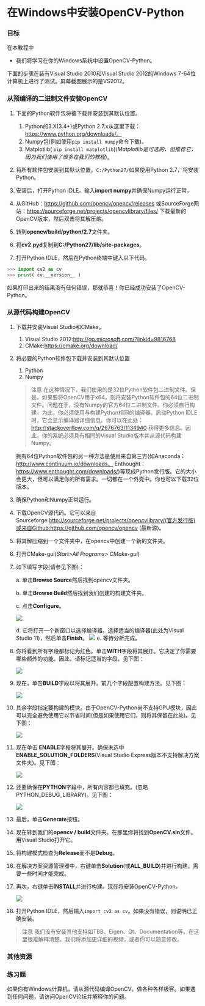 # 在Windows中安装OpenCV-Python

 
 
  

### 目标

在本教程中

- 我们将学习在你的Windows系统中设置OpenCV-Python。

下面的步骤在装有Visual Studio 2010和Visual Studio 2012的Windows 7-64位计算机上进行了测试。屏幕截图展示的是VS2012。

### 从预编译的二进制文件安装OpenCV

1. 下面的Python软件包将被下载并安装到其默认位置。

   1. Python的3.X(3.4+)或Python 2.7.x从这里下载：https://www.python.org/downloads/。
   2. Numpy包(例如使用`pip install numpy`命令下载)。
   3. Matplotlib( `pip install matplotlib`)(*Matplotlib是可选的，但推荐它，因为我们使用了很多在我们的教程*)。

2. 将所有软件包安装到其默认位置。`C:/Python27/`如果使用Python 2.7，将安装Python。

3. 安装后，打开Python IDLE。输入**import numpy**并确保Numpy运行正常。

4. 从GitHub：https://github.com/opencv/opencv/releases 或SourceForge网站：https://sourceforge.net/projects/opencvlibrary/files/ 下载最新的OpenCV版本，然后双击将其解压缩。

5. 转到**opencv/build/python/2.7**文件夹。

6. 将**cv2.pyd**复制到**C:/Python27/lib/site-packages**。

7. 打开Python IDLE，然后在Python终端中键入以下代码。

```python
>>> import cv2 as cv
>>> print( cv.__version__ )
```

如果打印出来的结果没有任何错误，那就恭喜！你已经成功安装了OpenCV-Python。

### 从源代码构建OpenCV

1. 下载并安装Visual Studio和CMake。

   1. Visual Studio 2012:http://go.microsoft.com/?linkid=9816768
   2. CMake:https://cmake.org/download/

2. 将必要的Python软件包下载并安装到其默认位置

   1. Python
   2. Numpy

   > 注意
     在这种情况下，我们使用的是32位Python软件包二进制文件。但是，如果要将OpenCV用于x64，则将安装Python软件包的64位二进制文件。问题在于，没有Numpy的官方64位二进制文件。你必须自行构建。为此，你必须使用与构建Python相同的编译器。启动Python IDLE时，它会显示编译器详细信息。你可以在此处：http://stackoverflow.com/q/2676763/1134940 获得更多信息。因此，你的系统必须具有相同的Visual Studio版本并从源代码构建Numpy。

     拥有64位Python软件包的另一种方法是使用来自第三方(如Anaconda：http://www.continuum.io/downloads、 Enthought：https://www.enthought.com/downloads/)等现成Python发行版。它的大小会更大，但可以满足你的所有需求。一切都在一个外壳中。你也可以下载32位版本。

3. 确保Python和Numpy正常运行。

4. 下载OpenCV源代码。它可以来自Sourceforge:http://sourceforge.net/projects/opencvlibrary/(官方发行版)或来自Github:https://github.com/opencv/opencv (最新源)。

5. 将其解压缩到一个文件夹中，在opencv中创建一个新的文件夹。

6. 打开CMake-gui(*Start>All Programs> CMake-gui*)

7. 如下填写字段(请参见下图)：

   a. 单击**Browse Source**然后找到opencv文件夹。

   b. 单击**Browse Build**然后找到我们创建的构建文件夹。

   c. 点击**Configure**。

    ![ ](http://qiniu.aihubs.net/Capture1.jpg)

   d. 它将打开一个新窗口以选择编译器。选择适当的编译器(此处为Visual Studio 11)，然后单击**Finish**。
   ![ ](http://qiniu.aihubs.net/why.png)
   e. 等待分析完成。

8. 你将看到所有字段都标记为红色。单击**WITH**字段将其展开。它决定了你需要哪些额外的功能。因此，请标记适当的字段。见下图：
  
    ![ ](http://qiniu.aihubs.net/Capture3.png)

9. 现在，单击**BUILD**字段以将其展开。前几个字段配置构建方法。见下图：

    ![ ](http://qiniu.aihubs.net/Capture5.png)

10. 其余字段指定要构建的模块。由于OpenCV-Python尚不支持GPU模块，因此可以完全避免使用它以节省时间(但是如果使用它们，则将其保留在此处)。见下图：

    ![ ](http://qiniu.aihubs.net/Capture6.png)

11. 现在单击 **ENABLE**字段将其展开。确保未选中**ENABLE_SOLUTION_FOLDERS**(Visual Studio Express版本不支持解决方案文件夹)。见下图：

    ![ ](http://qiniu.aihubs.net/Capture7.png)

12. 还要确保在**PYTHON**字段中，所有内容都已填充。(忽略PYTHON_DEBUG_LIBRARY)。见下图：

    ![ ](http://qiniu.aihubs.net/Capture80.png)

13. 最后，单击**Generate**按钮。

14. 现在转到我们的**opencv / build**文件夹。在那里你将找到**OpenCV.sln**文件。用Visual Studio打开它。

15. 将构建模式检查为**Release**而不是**Debug**。

16. 在解决方案资源管理器中，右键单击**Solution**(或**ALL_BUILD**)并进行构建。需要一些时间才能完成。

17. 再次，右键单击**INSTALL**并进行构建。现在将安装OpenCV-Python。

    ![ ](http://qiniu.aihubs.net/Capture8.png)

18. 打开Python IDLE，然后输入`import cv2 as cv`。如果没有错误，则说明已正确安装。

> 注意
  我们没有安装其他支持如TBB、Eigen、Qt、Documentation等。在这里很难解释清楚。我们将添加更详细的视频，或者你可以随意修改。

### 其他资源

### 练习题

如果你有Windows计算机，请从源代码编译OpenCV。做各种各样极客。如果遇到任何问题，请访问OpenCV论坛并解释你的问题。